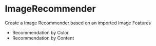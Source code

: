 # ImageRecommender
Create a Image Recommender based on an imported Image
Features
-  Recommendation by Color
-  Recommendation by Content
